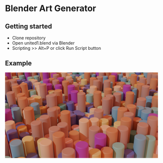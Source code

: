 # Blender Art Generator



## Getting started

<ul>
    <li>Clone repository</li>
    <li>Open united1.blend via Blender</li>
    <li>Scripting >> Alt+P or click Run Script button</li>
</ul>

## Example

<img src="example1.png" alt="Generative art example">
